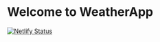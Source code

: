 # Welcome to WeatherApp

[![Netlify Status](https://api.netlify.com/api/v1/badges/8681e3b9-14a5-456d-8b98-21f9a2066e25/deploy-status)](https://app.netlify.com/sites/the-weather-company/deploys)
